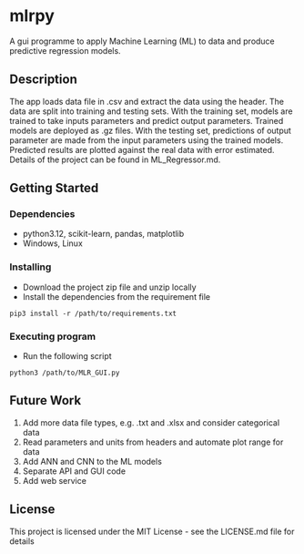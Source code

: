 # mlrpy

A gui programme to apply Machine Learning (ML) to data and produce predictive regression models.

## Description

The app loads data file in .csv and extract the data using the header. The data are split into training and 
testing sets. With the training set, models are trained to take inputs parameters and predict output parameters. 
Trained models are 
deployed as .gz files. With the testing set, predictions of output parameter are made from the input parameters 
using the trained models. 
Predicted results are plotted against the real data with error estimated. Details of the project can be 
found in 
ML_Regressor.md. 

## Getting Started

### Dependencies

* python3.12, scikit-learn, pandas, matplotlib
* Windows, Linux

### Installing

* Download the project zip file and unzip locally
* Install the dependencies from the requirement file
```
pip3 install -r /path/to/requirements.txt
```

### Executing program

* Run the following script

```
python3 /path/to/MLR_GUI.py
```

## Future Work
1.	Add more data file types, e.g. .txt and .xlsx and consider categorical data
2.	Read parameters and units from headers and automate plot range for data
3.	Add ANN and CNN to the ML models
4.	Separate API and GUI code
5.	Add web service 

## License

This project is licensed under the MIT License - see the LICENSE.md file for details

